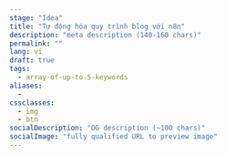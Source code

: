 ```yaml
---
stage: "Idea"
title: "Tự động hóa quy trình blog với n8n"
description: "meta description (140‑160 chars)"
permalink: ""
lang: vi
draft: true
tags: 
  - array-of-up-to-5-keywords
aliases:
  - 
cssclasses:
  - img
  - btn
socialDescription: "OG description (~100 chars)"
socialImage: "fully qualified URL to preview image"
---
```


